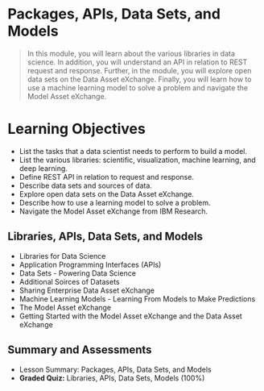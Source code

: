 # Packages, APIs, Data Sets, and Models
> In this module, you will learn about the various libraries in data science. In addition, you will understand an API in relation to REST request and response. Further, in the module, you will explore open data sets on the Data Asset eXchange. Finally, you will learn how to use a machine learning model to solve a problem and navigate the Model Asset eXchange.
# Learning Objectives
- List the tasks that a data scientist needs to perform to build a model.
- List the various libraries: scientific, visualization, machine learning, and deep learning.
- Define REST API in relation to request and response.
- Describe data sets and sources of data.
- Explore open data sets on the Data Asset eXchange.
- Describe how to use a learning model to solve a problem.
- Navigate the Model Asset eXchange from IBM Research.
## Libraries, APIs, Data Sets, and Models
- Libraries for Data Science
- Application Programming Interfaces (APIs)
- Data Sets - Powering Data Science
- Additional Soirces of Datasets
- Sharing Enterprise Data Asset eXchange
- Machine Learning Models - Learning From Models to Make Predictions
- The Model Asset eXchange
- Getting Started with the Model Asset eXchange and the Data Asset eXchange
## Summary and Assessments
- Lesson Summary: Packages, APIs, Data Sets, and Models
- **Graded Quiz:** Libraries, APIs, Data Sets, Models (100%)
